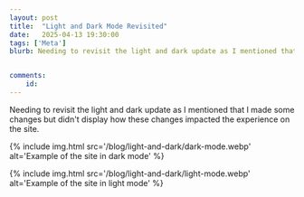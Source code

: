 ```yaml
---
layout: post
title:  "Light and Dark Mode Revisited"
date:   2025-04-13 19:30:00
tags: ['Meta']
blurb: Needing to revisit the light and dark update as I mentioned that I made some changes but didn't display how these changes impacted the experience on the site.


comments:
    id: 
---
```

Needing to revisit the light and dark update as I mentioned that I made some changes but didn't display how these changes impacted the experience on the site.

{% include img.html src='/blog/light-and-dark/dark-mode.webp' alt='Example of the site in dark mode' %}

{% include img.html src='/blog/light-and-dark/light-mode.webp' alt='Example of the site in light mode' %}